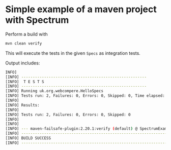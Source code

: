 # Simple example of a maven project with Spectrum

Perform a build with

```bash
mvn clean verify
```

This will execute the tests in the given `Specs` as integration tests.

Output includes:

```bash
INFO]
[INFO] -------------------------------------------------------
[INFO]  T E S T S
[INFO] -------------------------------------------------------
[INFO] Running uk.org.webcompere.HelloSpecs
[INFO] Tests run: 2, Failures: 0, Errors: 0, Skipped: 0, Time elapsed: 0.134 s - in uk.org.webcompere.HelloSpecs
[INFO]
[INFO] Results:
[INFO]
[INFO] Tests run: 2, Failures: 0, Errors: 0, Skipped: 0
[INFO]
[INFO]
[INFO] --- maven-failsafe-plugin:2.20.1:verify (default) @ SpectrumExample ---
[INFO] ------------------------------------------------------------------------
[INFO] BUILD SUCCESS
[INFO] ------------------------------------------------------------------------
```